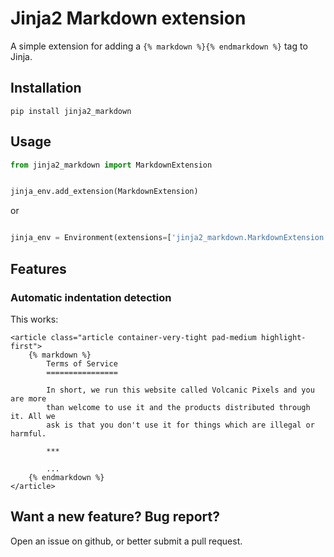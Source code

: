 # Jinja2 Markdown extension

A simple extension for adding a `{% markdown %}{% endmarkdown %}` tag to Jinja.

## Installation

`pip install jinja2_markdown`

## Usage

```python
from jinja2_markdown import MarkdownExtension


jinja_env.add_extension(MarkdownExtension)

```

or

```python

jinja_env = Environment(extensions=['jinja2_markdown.MarkdownExtension'])
```

## Features

### Automatic indentation detection

This works:

```
<article class="article container-very-tight pad-medium highlight-first">
    {% markdown %}
        Terms of Service
        ================

        In short, we run this website called Volcanic Pixels and you are more
        than welcome to use it and the products distributed through it. All we
        ask is that you don't use it for things which are illegal or harmful.

        ***

        ...
    {% endmarkdown %}
</article>
```

## Want a new feature? Bug report?

Open an issue on github, or better submit a pull request.
